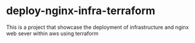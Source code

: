 # deploy-nginx-infra-terraform
This is a project that showcase the deployment of infrastructure and nginx web sever within aws using terraform
